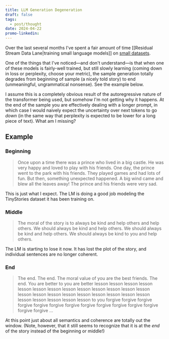 ```yaml
---
title: LLM Generation Degeneration
draft: false
tags:
  - post/thought
date: 2024-04-22
promo-linkedin:
---
```

Over the last several months I've spent a fair amount of time [[Residual Stream Data Lane|training small language models]] on [small datasets](https://huggingface.co/datasets/roneneldan/TinyStories).

One of the things that I've noticed—and don't understand—is that when one of these models is fairly-well trained, but still slowly learning (coming down in loss or perplexity, choose your metric), the sample generation totally degrades from beginning of sample (a nicely told story) to end (unmeaningful, ungrammatical nonsense). See the example below.

I assume this is a completely obvious result of the autoregressive nature of the transformer being used, but somehow I'm not getting why it happens. At the end of the sample you are effectively dealing with a longer prompt, in which case I would naively expect the uncertainty over next tokens to go *down* (in the same way that perplexity is expected to be lower for a long piece of text). What am I missing?

## Example

### Beginning
>Once upon a time there was a prince who lived in a big castle. He was very happy and loved to play with his friends. One day, the prince went to the park with his friends. They played games and had lots of fun. But then, something unexpected happened. A big wind came and blew all the leaves away! The prince and his friends were very sad.

This is just what I expect. The LM is doing a good job modeling the TinyStories dataset it has been training on.

### Middle
>The moral of the story is to always be kind and help others and help others. We should always be kind and help others. We should always be kind and help others. We should always be kind to you and help others.

The LM is starting to lose it now. It has lost the plot of the story, and individual sentences are no longer coherent.

### End
>The end. The end. The moral value of you are the best friends. The end. You are better to you are better lesson lesson lesson lesson lesson lesson lesson lesson lesson lesson lesson lesson lesson lesson lesson lesson lesson lesson lesson lesson lesson lesson lesson lesson lesson lesson lesson to you forgive forgive forgive forgive forgive forgive forgive forgive forgive forgive forgive forgive forgive forgive ...

At this point just about all semantics and coherence are totally out the window. (Note, however, that it still seems to recognize that it is at the *end* of the story instead of the beginning or middle!)
